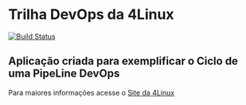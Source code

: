 # Trilha DevOps da 4Linux

<!-- Altere a Flag abaixo com sua URL do Travis -->
[![Build Status](https://travis-ci.com/DIVINONETO/DevOpsLab-HelloWorld.svg?branch=master)](https://travis-ci.com/DIVINONETO/DevOpsLab-HelloWorld)

## Aplicação criada para exemplificar o Ciclo de uma PipeLine DevOps


Para maiores informações acesse o [Site da 4Linux](https://www.4linux.com.br/cursos/devops)


